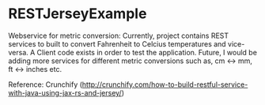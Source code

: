 # RESTJerseyExample
Webservice for metric conversion:
Currently, project contains REST  services to built to convert Fahrenheit to Celcius temperatures and vice-versa.
A Client code exists in order to test the application.
Future, I would be adding more services for different metric conversions such as, cm <-> mm, ft <-> inches etc.

Reference: Crunchify (http://crunchify.com/how-to-build-restful-service-with-java-using-jax-rs-and-jersey/)
